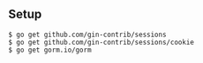 ## Setup
```console
$ go get github.com/gin-contrib/sessions
$ go get github.com/gin-contrib/sessions/cookie
$ go get gorm.io/gorm
```